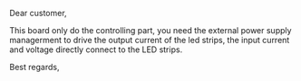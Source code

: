 

Dear customer,

This board only do the controlling part, you need the external power supply managerment to drive the output current of the led strips, the input current and voltage directly connect to the LED strips.

Best regards,